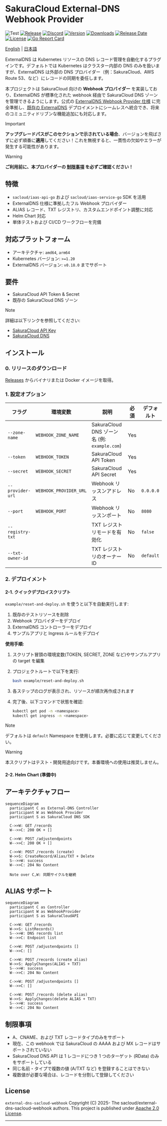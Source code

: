 # SakuraCloud External-DNS Webhook Provider

![Test](https://github.com/sacloud/external-dns-sacloud-webhook/workflows/Tests/badge.svg)
[![Release](https://github.com/sacloud/external-dns-sacloud-webhook/actions/workflows/release.yml/badge.svg)](https://github.com/sacloud/external-dns-sacloud-webhook/actions/workflows/release.yml)
[![Discord](https://img.shields.io/badge/Discord-SAKURA%20Users-blue)](https://discord.gg/yUEDN8hbMf)
[![Version](https://img.shields.io/github/v/tag/sacloud/external-dns-sacloud-webhook)](https://github.com/sacloud/external-dns-sacloud-webhook/releases/latest)
[![Downloads](https://img.shields.io/github/downloads/sacloud/external-dns-sacloud-webhook/total)](https://github.com/sacloud/external-dns-sacloud-webhook/releases)
[![Release Date](https://img.shields.io/github/release-date/sacloud/external-dns-sacloud-webhook?style=badge)](https://github.com/sacloud/external-dns-sacloud-webhook/releases)
[![License](https://img.shields.io/github/license/sacloud/external-dns-sacloud-webhook.svg)](https://github.com/sacloud/external-dns-sacloud-webhook/blob/main/LICENSE)
[![Go Report Card](https://goreportcard.com/badge/github.com/sacloud/external-dns-sacloud-webhook)](https://goreportcard.com/report/github.com/sacloud/external-dns-sacloud-webhook)

<p align="left">
  <a href="README.md">English</a> |
  <a href="README.ja.md">日本語</a>
</p>

ExternalDNS は Kubernetes リソースの DNS レコード管理を自動化するプラグインです。デフォルトでは Kubernetes はクラスター内部の DNS のみを扱いますが、ExternalDNS は外部の DNS プロバイダー（例：SakuraCloud、AWS Route 53、など）にレコードの同期を委任します。

本プロジェクトは SakuraCloud 向けの **Webhook プロバイダー** を実装しており、ExternalDNS が標準化された webhook 経由で SakuraCloud DNS ゾーンを管理できるようにします。公式の [ExternalDNS Webhook Provider 仕様](https://kubernetes-sigs.github.io/external-dns/v0.14.2/tutorials/webhook-provider) に完全準拠し、[既存の ExternalDNS](https://github.com/kubernetes-sigs/external-dns) デプロイメントにシームレスへ統合でき、将来のコミュニティドリブンな機能追加にも対応します。

> [!IMPORTANT]
> **アップグレードパスがこのセクションで示されている場合**、バージョンを飛ばさずに必ず順番に**適用**してください！これを無視すると、一貫性の欠如やエラーが発生する可能性があります。

> [!WARNING]
> **ご利用前に、本プロバイダーの [制限事項](#制限事項) を必ずご確認ください！**

## 特徴

* `sacloud/iaas-api-go` および `sacloud/iaas-service-go` SDK を活用
* ExternalDNS 仕様に準拠したフル Webhook プロバイダー
* ALIAS レコード、TXT レジストリ、カスタムエンドポイント調整に対応
* Helm Chart 対応
* 単体テストおよび CI/CD ワークフローを完備

## 対応プラットフォーム

* アーキテクチャ: `amd64`, `arm64`
* Kubernetes バージョン: `>=1.20`
* ExternalDNS バージョン: `v0.18.0` までサポート

## 要件

* SakuraCloud API Token & Secret
* 既存の SakuraCloud DNS ゾーン

> [!NOTE]
> 詳細は以下リンクを参照してください:
>
> * [SakuraCloud API Key](https://manual.sakura.ad.jp/cloud/api/apikey.html#apikey)
> * [SakuraCloud DNS](https://manual.sakura.ad.jp/cloud/appliance/dns/index.html)

## インストール

### 0. リリースのダウンロード

[Releases](https://github.com/sacloud/external-dns-sacloud-webhook/releases) からバイナリまたは Docker イメージを取得。

### 1. 設定オプション

| フラグ              | 環境変数                   | 説明                                      | 必須  | デフォルト     |
| ---------------- | ---------------------- | --------------------------------------- | --- | --------- |
| `--zone-name`    | `WEBHOOK_ZONE_NAME`    | SakuraCloud DNS ゾーン名 (例: `example.com`) | Yes |           |
| `--token`        | `WEBHOOK_TOKEN`        | SakuraCloud API Token                   | Yes |           |
| `--secret`       | `WEBHOOK_SECRET`       | SakuraCloud API Secret                  | Yes |           |
| `--provider-url` | `WEBHOOK_PROVIDER_URL` | Webhook リッスンアドレス                        | No  | `0.0.0.0` |
| `--port`         | `WEBHOOK_PORT`         | Webhook リッスンポート                         | No  | `8080`    |
| `--registry-txt` |                        | TXT レジストリモードを有効化                        | No  | `false`   |
| `--txt-owner-id` |                        | TXT レジストリのオーナー ID                       | No  | `default` |

### 2. デプロイメント

#### 2-1. クイックデプロイスクリプト

`example/reset-and-deploy.sh` を使うと以下を自動実行します:

1. 既存のテストリソースを削除
2. Webhook プロバイダーをデプロイ
3. ExternalDNS コントローラーをデプロイ
4. サンプルアプリと Ingress ルールをデプロイ

**使用手順:**

1. スクリプト冒頭の環境変数(TOKEN, SECRET, ZONE など)やサンプルアプリの target を編集
2. プロジェクトルートで以下を実行:

   ```bash
   bash example/reset-and-deploy.sh
   ```
3. 各ステップのログが表示され、リソースが順次再作成されます
4. 完了後、以下コマンドで状態を確認:

   ```bash
   kubectl get pod -n <namespace>
   kubectl get ingress -n <namespace>
   ```

> [!NOTE]
> デフォルトは `default` Namespace を使用します。必要に応じて変更してください。

> [!WARNING]
> 本スクリプトはテスト・開発用途向けです。本番環境への使用は推奨しません。

#### 2-2. Helm Chart (準備中)

## アーキテクチャフロー

```mermaid
sequenceDiagram
  participant C as External-DNS Controller
  participant W as Webhook Provider
  participant S as SakuraCloud DNS SDK

  C->>W: GET /records
  W-->>C: 200 OK + []

  C->>W: POST /adjustendpoints
  W-->>C: 200 OK + []

  C->>W: POST /records (create)
  W->>S: CreateRecord/Alias/TXT + Delete
  S-->>W: success
  W-->>C: 204 No Content

  Note over C,W: 同期サイクルを継続
```

## ALIAS サポート

```mermaid
sequenceDiagram
  participant C as Controller
  participant W as WebhookProvider
  participant S as SakuraCloudAPI

  C->>W: GET /records
  W->>S: ListRecords()
  S-->>W: DNS records list
  W-->>C: Endpoint list

  C->>W: POST /adjustendpoints []
  W-->>C: []

  C->>W: POST /records (create alias)
  W->>S: ApplyChanges(ALIAS + TXT)
  S-->>W: success
  W-->>C: 204 No Content

  C->>W: POST /adjustendpoints []
  W-->>C: []

  C->>W: POST /records (delete alias)
  W->>S: ApplyChanges(delete ALIAS + TXT)
  S-->>W: success
  W-->>C: 204 No Content
```

## 制限事項

- A、CNAME、および TXT レコードタイプのみをサポート
- 現在、この webhook では SakuraCloud の AAAA および MX レコードはサポートされていない
- SakuraCloud DNS API は 1 レコードにつき 1 つのターゲット (RData) のみをサポートしている
- 同じ名前・タイプで複数の値 (A/TXT など) を登録することはできない
- 複数値が必要な場合は、レコードを分割して登録してください

## License

`external-dns-sacloud-webhook` Copyright (C) 2025- The sacloud/external-dns-sacloud-webhook authors.
This project is published under [Apache 2.0 License](LICENSE).

---
